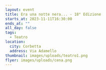 ```yaml
---
layout: event
title: Era una notte nera... - 18° Edizione
starts_at: 2023-11-11T16:30:00
ends_at: ""
all_day: false
tags:
  - Teatro
location:
  city: Corbetta
  address: Via Adamello
thumbnail: images/uploads/teatro1.png
flyer: images/uploads/cena.png
---
```

